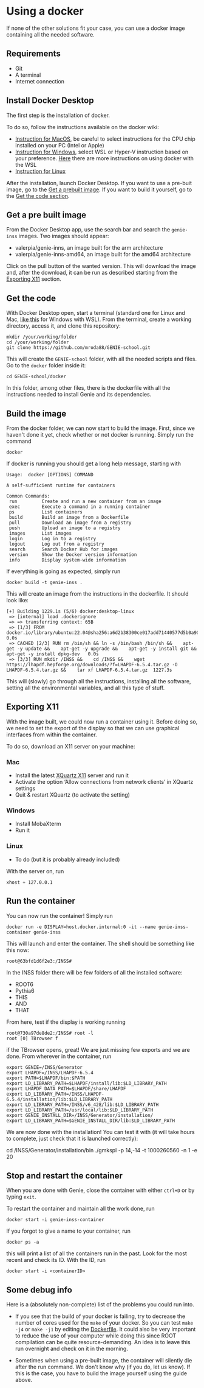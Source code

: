 # Using a docker

If none of the other solutions fit your case, you can use a docker image containing all the needed software.

## Requirements
* Git
* A terminal
* Internet connection


## Install Docker Desktop
The first step is the installation of docker. 

To do so, follow the instructions available on the docker wiki:
 * [Instruction for MacOS](https://docs.docker.com/desktop/install/mac-install/), be careful to select instructions for the CPU chip installed on your PC (Intel or Apple)
 * [Instruction for Windows](https://docs.docker.com/desktop/install/windows-install/), select WSL or Hyper-V instruction based on your preference. [Here](https://docs.docker.com/desktop/wsl/) there are more instructions on using docker with the WSL
 * [Instruction for Linux](https://docs.docker.com/desktop/install/linux-install/)

 After the installation, launch Docker Desktop. 
 If you want to use a pre-buit image, go to the [Get a prebuilt image](##-get-a-pre-built-image). 
 If you want to build it yourself, go to the [Get the code section](##-get-the-code).

## Get a pre built image
From the Docker Desktop app, use the search bar and search the `genie-inss` images. Two images should appear:
 * valerpia/genie-inns, an image built for the arm architecture
 * valerpia/genie-inns-amd64, an image built for the amd64 architecture

Click on the pull button of the wanted version. This will download the image and, after the download, it can be run as described starting from the [Exporting X11](##-exporting-x11) section.

## Get the code
With Docker Desktop open, start a terminal (standard one for Linux and Mac, [like this](https://docs.docker.com/desktop/wsl/use-wsl/) for Windows with WSL).
From the terminal, create a working directory, access it, and clone this repository:
```console
mkdir /your/working/folder
cd /your/working/folder
git clone https://github.com/mroda88/GENIE-school.git
```
This will create the `GENIE-school` folder, with all the needed scripts and files. Go to the `docker` folder inside it:
```console
cd GENIE-school/docker
```
In this folder, among other files, there is the dockerfile with all the instructions needed to install Genie and its dependencies.

## Build the image
From the docker folder, we can now start to build the image. First, since we haven't done it yet, check whether or not docker is running. Simply run the command
```console
docker
```
If docker is running you should get a long help message, starting with
<!-- to do: write what to do if docker is not running-->
```
Usage:  docker [OPTIONS] COMMAND

A self-sufficient runtime for containers

Common Commands:
 run         Create and run a new container from an image
 exec        Execute a command in a running container
 ps          List containers
 build       Build an image from a Dockerfile
 pull        Download an image from a registry
 push        Upload an image to a registry
 images      List images
 login       Log in to a registry
 logout      Log out from a registry
 search      Search Docker Hub for images
 version     Show the Docker version information
 info        Display system-wide information
```
If everything is going as expected, simply run
```console
docker build -t genie-inss .
```
This will create an image from the instructions in the dockerfile. It should look like:
```console
[+] Building 1229.1s (5/6) docker:desktop-linux
 => [internal] load .dockerignore
 => => transferring context: 65B 
 => [1/3] FROM docker.io/library/ubuntu:22.04@sha256:a6d2b38300ce017add71440577d5b0a90460d0e57fd7aec21dd0d1b0761bbfb2 0.0s
 => CACHED [2/3] RUN rm /bin/sh && ln -s /bin/bash /bin/sh &&    apt-get -y update &&    apt-get -y upgrade &&    apt-get -y install git &&    apt-get -y install dpkg-dev   0.0s
 => [3/3] RUN mkdir /INSS &&    cd /INSS &&    wget https://lhapdf.hepforge.org/downloads/?f=LHAPDF-6.5.4.tar.gz -O LHAPDF-6.5.4.tar.gz &&    tar xf LHAPDF-6.5.4.tar.gz  1227.3s
 ```
This will (slowly) go through all the instructions, installing all the software, setting all the environmental variables, and all this type of stuff.

## Exporting X11
With the image built, we could now run a container using it. Before doing so, we need to set the export of the display so that we can use graphical interfaces from within the container.

To do so, download an X11 server on your machine:

### Mac
 * Install the latest [XQuartz X11](https://www.xquartz.org/) server and run it
 * Activate the option ‘Allow connections from network clients’ in XQuartz settings
 * Quit & restart XQuartz (to activate the setting)

### Windows
 * Install MobaXterm
 * Run it

### Linux
 * To do (but it is probably already included)

With the server on, run
```console
xhost + 127.0.0.1
```

## Run the container
You can now run the container! Simply run
```console
docker run -e DISPLAY=host.docker.internal:0 -it --name genie-inss-container genie-inss
```

This will launch and enter the container. The shell should be something like this now:
```console
root@63bfd1d6f2e3:/INSS# 
```
In the INSS folder there will be few folders of all the installed software:
 * ROOT6
 * Pythia6
 * THIS
 * AND
 * THAT

From here, test if the display is working running
```console
root@730a97de8de2:/INSS# root -l
root [0] TBrowser f
```
if the TBrowser opens, great! We are just missing few exports and we are done. From wherever in the container, run
```console
export GENIE=/INSS/Generator
export LHAPDF=/INSS/LHAPDF-6.5.4
export PATH=$LHAPDF/bin:$PATH
export LD_LIBRARY_PATH=$LHAPDF/install/lib:$LD_LIBRARY_PATH
export LHAPDF_DATA_PATH=$LHAPDF/share/LHAPDF
export LD_LIBRARY_PATH=/INSS/LHAPDF-6.5.4/installation/lib:$LD_LIBRARY_PATH
export LD_LIBRARY_PATH=/INSS/v6_428/lib:$LD_LIBRARY_PATH
export LD_LIBRARY_PATH=/usr/local/lib:$LD_LIBRARY_PATH
export GENIE_INSTALL_DIR=/INSS/Generator/installation/
export LD_LIBRARY_PATH=$GENIE_INSTALL_DIR/lib:$LD_LIBRARY_PATH
```
We are now done with the installation! You can test it with (it will take hours to complete, just check that it is launched correctly):

cd /INSS/Generator/installation/bin
./gmkspl -p 14,-14 -t 1000260560 -n 1 -e 20


## Stop and restart the container
When you are done with Genie, close the container with either `ctrl+D` or by typing `exit`.

To restart the container and maintain all the work done, run
```console
docker start -i genie-inss-container
```

If you forgot to give a name to your container, run
```console
docker ps -a
```
this will print a list of all the containers run in the past. Look for the most recent and check its ID. With the ID, run
```console
docker start -i <containerID>
```


## Some debug info
Here is a (absolutely non-complete) list of the problems you could run into.

* If you see that the build of your docker is failing, try to decrease the number of cores used for the ```make``` of your docker. So you can test ```make -j4``` or ```make -j1``` by editing the [Dockerfile](https://github.com/mroda88/GENIE-school/blob/119b86e5c6ef8908b1eff82cb091cf159f7ec310/docker/Dockerfile#L122). It could also be very important to reduce the use of your computer while doing this since ROOT compilation can be quite resource-demanding. An idea is to leave this run overnight and check on it in the morning. 

* Sometimes when using a pre-built image, the container will silently die after the run command. We don't know why (if you do, let us know). If this is the case, you have to build the image yourself using the guide above.
